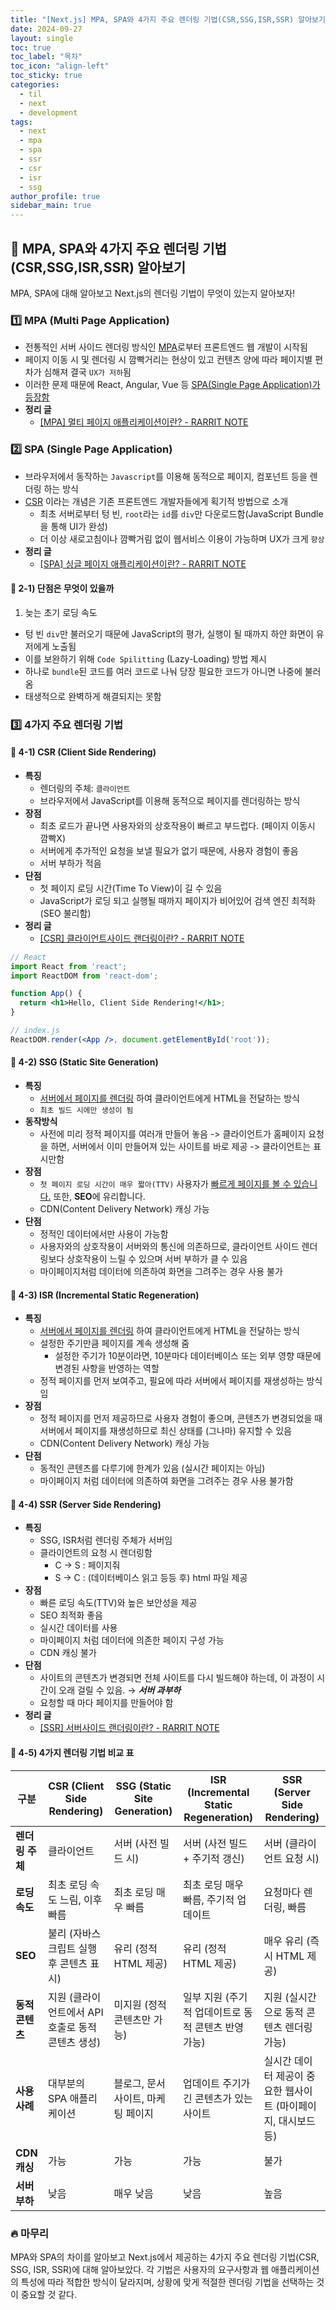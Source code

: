 ```yaml
---
title: "[Next.js] MPA, SPA와 4가지 주요 렌더링 기법(CSR,SSG,ISR,SSR) 알아보기"
date: 2024-09-27
layout: single
toc: true
toc_label: "목차"
toc_icon: "align-left"
toc_sticky: true
categories:
  - til
  - next 
  - development
tags:
  - next
  - mpa
  - spa
  - ssr
  - csr
  - isr
  - ssg
author_profile: true
sidebar_main: true
---
```


## :ledger: MPA, SPA와 4가지 주요 렌더링 기법(CSR,SSG,ISR,SSR) 알아보기
MPA, SPA에 대해 알아보고 Next.js의 렌더링 기법이 무엇이 있는지 알아보자!

### :one: MPA (Multi Page Application)
- 전통적인 서버 사이드 렌더링 방식인 [MPA](https://rarrit.github.io/development/til/til-mpa/)로부터 프론트엔드 웹 개발이 시작됨
- 페이지 이동 시 및 렌더링 시 깜빡거리는 현상이 있고 컨텐츠 양에 따라 페이지별 편차가 심해져 결국 `UX가 저하`됨
- 이러한 문제 때문에 React, Angular, Vue 등 <u>[SPA(Single Page Application)](https://rarrit.github.io/development/til/til-spa/)가 등장함</u>
- **정리 글**
  - [[MPA] 멀티 페이지 애플리케이션이란? - RARRIT NOTE](https://rarrit.github.io/development/til/til-mpa/)

### :two: SPA (Single Page Application)
- 브라우저에서 동작하는 `Javascript`를 이용해 동적으로 페이지, 컴포넌트 등을 렌더링 하는 방식
- [CSR](https://rarrit.github.io/development/til/til-csr/) 이라는 개념은 기존 프론트엔드 개발자들에게 획기적 방법으로 소개
  - 최초 서버로부터 텅 빈, `root`라는 `id`를 `div`만 다운로드함(JavaScript Bundle을 통해 UI가 완성)
  - 더 이상 새로고침이나 깜빡거림 없이 웹서비스 이용이 가능하며 UX가 크게 `향상`
- **정리 글**
  - [[SPA] 싱글 페이지 애플리케이션이란? - RARRIT NOTE](https://rarrit.github.io/development/til/til-spa/)
  
#### :pushpin: 2-1) 단점은 무엇이 있을까
1. 늦는 초기 로딩 속도
  - 텅 빈 `div`만 불러오기 때문에 JavaScript의 평가, 실행이 될 때까지 하얀 화면이 유저에게 노출됨
  - 이를 보완하기 위해 `Code Spilitting` (Lazy-Loading) 방법 제시
  - 하나로 `bundle`된 코드를 여러 코드로 나눠 당장 필요한 코드가 아니면 나중에 불러옴
  - 태생적으로 완벽하게 해결되지는 못함

### :three: 4가지 주요 렌더링 기법

#### :pushpin: 4-1) CSR (Client Side Rendering)
- **특징**
  - 렌더링의 주체: `클라이언트`
  - 브라우저에서 JavaScript를 이용해 동적으로 페이지를 렌더링하는 방식
- **장점**
  - 최초 로드가 끝나면 사용자와의 상호작용이 빠르고 부드럽다. (페이지 이동시 깜빡X)
  - 서버에게 추가적인 요청을 보낼 필요가 없기 때문에, 사용자 경험이 좋음
  - 서버 부하가 적음
- **단점**
  - 첫 페이지 로딩 시간(Time To View)이 길 수 있음
  - JavaScript가 로딩 되고 실행될 때까지 페이지가 비어있어 검색 엔진 최적화(SEO 불리함)
- **정리 글**
  - [[CSR] 클라이언트사이드 랜더링이란? - RARRIT NOTE](https://rarrit.github.io/development/til/til-csr/)

```jsx
// React
import React from 'react';
import ReactDOM from 'react-dom';

function App() {
  return <h1>Hello, Client Side Rendering!</h1>;
}

// index.js
ReactDOM.render(<App />, document.getElementById('root'));
```

#### :pushpin: 4-2) SSG (Static Site Generation)
- **특징**
  - <u>서버에서 페이지를 렌더링</u> 하여 클라이언트에게 HTML을 전달하는 방식
  - `최초 빌드 시에만 생성이 됨`
- **동작방식**
  - 사전에 미리 정적 페이지를 여러개 만들어 놓음 -> 클라이언트가 홈페이지 요청을 하면, 서버에서 이미 만들어져 있는 사이트를 바로 제공 -> 클라이언트는 표시만함
- **장점**
  - `첫 페이지 로딩 시간이 매우 짧아(TTV)` 사용자가 <u>빠르게 페이지를 볼 수 있습니다.</u> 또한, **SEO**에 유리합니다.
  - CDN(Content Delivery Network) 캐싱 가능
- **단점**
  - 정적인 데이터에서만 사용이 가능함
  - 사용자와의 상호작용이 서버와의 통신에 의존하므로, 클라이언트 사이드 렌더링보다 상호작용이 느릴 수 있으며 서버 부하가 클 수 있음
  - 마이페이지처럼 데이터에 의존하여 화면을 그려주는 경우 사용 불가

#### :pushpin: 4-3) ISR (Incremental Static Regeneration)
- **특징**
  - <u>서버에서 페이지를 렌더링</u> 하여 클라이언트에게 HTML을 전달하는 방식
  - 설정한 주기만큼 페이지를 계속 생성해 줌
    - 설정한 주기가 10분이라면, 10분마다 데이터베이스 또는 외부 영향 때문에 변경된 사항을 반영하는 역할
  - 정적 페이지를 먼저 보여주고, 필요에 따라 서버에서 페이지를 재생성하는 방식임
- **장점**
  - 정적 페이지를 먼저 제공하므로 사용자 경험이 좋으며, 콘텐츠가 변경되었을 때 서버에서 페이지를 재생성하므로 최신 상태를 (그나마) 유지할 수 있음
  - CDN(Content Delivery Network) 캐싱 가능
- **단점**
  - 동적인 콘텐츠를 다루기에 한계가 있음 (실시간 페이지는 아님)
  - 마이페이지 처럼 데이터에 의존하여 화면을 그려주는 경우 사용 불가함

#### :pushpin: 4-4) SSR (Server Side Rendering)
- **특징**
  - SSG, ISR처럼 렌더링 주체가 서버임
  - 클라이언트의 요청 시 렌더링함
    - C -> S : 페이지줘
    - S -> C : (데이터베이스 읽고 등등 후) html 파일 제공
- **장점**
  - 빠른 로딩 속도(TTV)와 높은 보안성을 제공
  - SEO 최적화 좋음
  - 실시간 데이터를 사용
  - 마이페이지 처럼 데이터에 의존한 페이지 구성 가능
  - CDN 캐싱 불가
- **단점**
  - 사이트의 콘텐츠가 변경되면 전체 사이트를 다시 빌드해야 하는데, 이 과정이 시간이 오래 걸릴 수 있음. → ***서버 과부하***
  - 요청할 때 마다 페이지를 만들어야 함
- **정리 글**
  - [[SSR] 서버사이드 랜더링이란? - RARRIT NOTE](https://rarrit.github.io/development/til/til-ssr/)

#### :pushpin: 4-5) 4가지 렌더링 기법 비교 표

| **구분**               | **CSR (Client Side Rendering)**                                    | **SSG (Static Site Generation)**                                  | **ISR (Incremental Static Regeneration)**                        | **SSR (Server Side Rendering)**                                 |
|------------------------|-------------------------------------------------------------------|------------------------------------------------------------------|------------------------------------------------------------------|----------------------------------------------------------------|
| **렌더링 주체**         | 클라이언트                                                       | 서버 (사전 빌드 시)                                               | 서버 (사전 빌드 + 주기적 갱신)                                    | 서버 (클라이언트 요청 시)                                       |
| **로딩 속도**           | 최초 로딩 속도 느림, 이후 빠름                                     | 최초 로딩 매우 빠름                                               | 최초 로딩 매우 빠름, 주기적 업데이트                               | 요청마다 렌더링, 빠름                                            |
| **SEO**                | 불리 (자바스크립트 실행 후 콘텐츠 표시)                             | 유리 (정적 HTML 제공)                                              | 유리 (정적 HTML 제공)                                              | 매우 유리 (즉시 HTML 제공)                                       |
| **동적 콘텐츠**         | 지원 (클라이언트에서 API 호출로 동적 콘텐츠 생성)                     | 미지원 (정적 콘텐츠만 가능)                                         | 일부 지원 (주기적 업데이트로 동적 콘텐츠 반영 가능)                   | 지원 (실시간으로 동적 콘텐츠 렌더링 가능)                         |
| **사용 사례**           | 대부분의 SPA 애플리케이션                                          | 블로그, 문서 사이트, 마케팅 페이지                                 | 업데이트 주기가 긴 콘텐츠가 있는 사이트                             | 실시간 데이터 제공이 중요한 웹사이트 (마이페이지, 대시보드 등)    |
| **CDN 캐싱**            | 가능                                                              | 가능                                                              | 가능                                                              | 불가                                                               |
| **서버 부하**           | 낮음                                                              | 매우 낮음                                                          | 낮음                                                              | 높음                                                               |


### :fire: 마무리
MPA와 SPA의 차이를 알아보고 Next.js에서 제공하는 4가지 주요 렌더링 기법(CSR, SSG, ISR, SSR)에 대해 알아보았다. 각 기법은 사용자의 요구사항과 웹 애플리케이션의 특성에 따라 적합한 방식이 달라지며, 상황에 맞게 적절한 렌더링 기법을 선택하는 것이 중요할 것 같다.